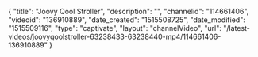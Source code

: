 {
    "title": "Joovy Qool Stroller",
    "description": "",
    "channelid": "114661406",
    "videoid": "136910889",
    "date_created": "1515508725",
    "date_modified": "1515509116",
    "type": "captivate",
    "layout": "channelVideo",
    "url": "\/latest-videos\/joovyqoolstroller-63238433-63238440-mp4\/114661406-136910889"
}